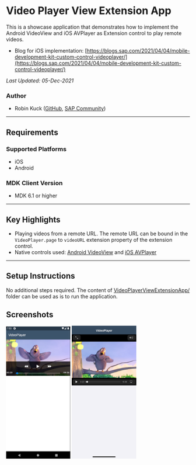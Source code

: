 # Video Player View Extension App

This is a showcase application that demonstrates how to implement the Android VideoView and iOS AVPlayer as Extension control to play remote videos.

* Blog for iOS implementation: [https://blogs.sap.com/2021/04/04/mobile-development-kit-custom-control-videoplayer/](https://blogs.sap.com/2021/04/04/mobile-development-kit-custom-control-videoplayer/)

*Last Updated: 05-Dec-2021*

### Author
* Robin Kuck ([GitHub](https://github.com/robinkuck), [SAP Community](https://people.sap.com/kucki99))

***

## Requirements

### Supported Platforms

* iOS
* Android

### MDK Client Version

* MDK 6.1 or higher

***

## Key Highlights

* Playing videos from a remote URL. The remote URL can be bound in the `VideoPlayer.page` to `videoURL` extension property of the extension control.
* Native controls used: [Android VideoView](https://developer.android.com/reference/android/widget/VideoView) and [iOS AVPlayer](https://developer.apple.com/documentation/avfoundation/avplayer)

***

## Setup Instructions

No additional steps required. The content of [VideoPlayerViewExtensionApp/](VideoPlayerViewExtensionApp/) folder can be used as is to run the application.

## Screenshots

<img src="Screenshots/android.png" width="35%"> <img src="Screenshots/ios.png" width="35%">
